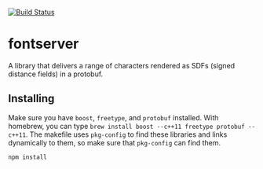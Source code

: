 [![Build Status](https://magnum.travis-ci.com/mapbox/fontserver.png?token=ctvz1otCksqcmNzRzzxa&branch=master)](https://magnum.travis-ci.com/mapbox/fontserver)

# fontserver

A library that delivers a range of characters rendered as SDFs (signed distance fields) in a protobuf.

## Installing

Make sure you have `boost`, `freetype`, and `protobuf` installed. With homebrew, you can
type `brew install boost --c++11 freetype protobuf --c++11`. The makefile uses `pkg-config` to find these
libraries and links dynamically to them, so make sure that `pkg-config` can find
them.

```
npm install
```
